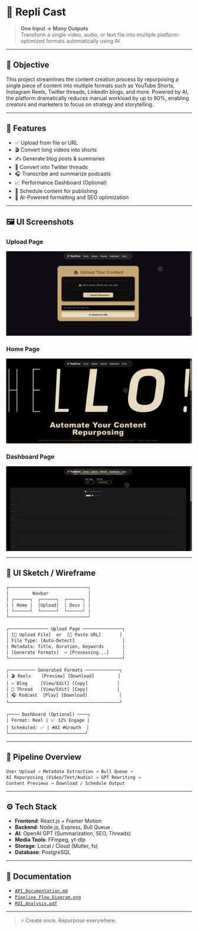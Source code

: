 
# 🚀 Repli Cast

> **One Input → Many Outputs**  
> Transform a single video, audio, or text file into multiple platform-optimized formats automatically using AI.

---

## 🎯 Objective

This project streamlines the content creation process by repurposing a single piece of content into multiple formats such as YouTube Shorts, Instagram Reels, Twitter threads, LinkedIn blogs, and more. Powered by AI, the platform dramatically reduces manual workload by up to 90%, enabling creators and marketers to focus on strategy and storytelling.

---

## 🧩 Features

- ✅ Upload from file or URL
- 🎬 Convert long videos into shorts
- ✍️ Generate blog posts & summaries
- 🧵 Convert into Twitter threads
- 🎧 Transcribe and summarize podcasts
- 📈 Performance Dashboard (Optional)
- 📅 Schedule content for publishing
- 🧠 AI-Powered formatting and SEO optimization

---

## 🖼️ UI Screenshots

### Upload Page
![Upload Page](https://github.com/Ansh-Majumdar619/RepliCast-AI/blob/main/frontend/public/uploadpage.png)

### Home Page
![Preview Page](https://github.com/Ansh-Majumdar619/RepliCast-AI/blob/main/frontend/public/homepage.png)

### Dashboard Page
![Dashboard](https://github.com/Ansh-Majumdar619/RepliCast-AI/blob/main/frontend/public/dashboard.png)

---

## 🧱 UI Sketch / Wireframe

```
┌──────────────────────────────┐
│         Navbar               │
│ ┌──────┐  ┌──────┐  ┌──────┐ │
│ │ Home │  │Upload│  │ Docs │ │
│ └──────┘  └──────┘  └──────┘ │
└──────────────────────────────┘

┌─────────────── Upload Page ───────────────┐
│ [📁 Upload File]  or  [🔗 Paste URL]       │
│ File Type: [Auto-Detect]                  │
│ Metadata: Title, Duration, Keywords       │
│ [Generate Formats]  → [Processing...]     │
└───────────────────────────────────────────┘

┌────────── Generated Formats ─────────────┐
│ 🎬 Reels    [Preview] [Download]         │
│ ✍️ Blog     [View/Edit] [Copy]           │
│ 🧵 Thread   [View/Edit] [Copy]           │
│ 🎧 Podcast  [Play] [Download]            │
└──────────────────────────────────────────┘

┌──── Dashboard (Optional) ────┐
│ Format: Reel | 📈 12% Engage │
│ Scheduled: ✅ | #AI #Growth  │
└─────────────────────────────┘
```

---

## 🔁 Pipeline Overview

```
User Upload → Metadata Extraction → Bull Queue →
AI Repurposing (Video/Text/Audio) → GPT Rewriting →
Content Previews → Download / Schedule Output
```

---

## ⚙️ Tech Stack

- **Frontend**: React.js + Framer Motion
- **Backend**: Node.js, Express, Bull Queue
- **AI**: OpenAI GPT (Summarization, SEO, Threads)
- **Media Tools**: FFmpeg, yt-dlp
- **Storage**: Local / Cloud (Multer, fs)
- **Database**: PostgreSQL

---

## 📂 Documentation

- [`API_Documentation.md`](./docs/API_Documentation.md)
- [`Pipeline_Flow_Diagram.png`](./docs/Pipeline_Flow_Diagram.png)
- [`ROI_Analysis.pdf`](./docs/ROI_Analysis.pdf)

---

> ⚡ Create once. Repurpose everywhere.
